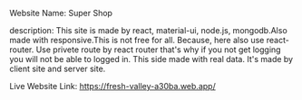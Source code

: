 Website Name:
Super Shop

description:
This site is made by react, material-ui, node.js, mongodb.Also made with responsive.This is not free for all. Because, here also use react-router. Use privete route by react router that's why if you not get logging you will not be able to logged in. This side made with real data. It's made by client site and server site.

Live Website Link:
https://fresh-valley-a30ba.web.app/
